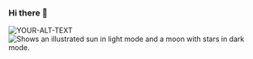 ### Hi there 👋

<!--
**DiegoPsico00/DiegoPsico00** is a ✨ _special_ ✨ repository because its `README.md` (this file) appears on your GitHub profile.

Here are some ideas to get you started:

- 🔭 I’m currently working on ...
- 🌱 I’m currently learning ...
- 👯 I’m looking to collaborate on ...
- 🤔 I’m looking for help with ...
- 💬 Ask me about ...
- 📫 How to reach me: ...
- 😄 Pronouns: ...
- ⚡ Fun fact: ...
-->

<picture>
 <source media="(prefers-color-scheme: dark)" srcset="YOUR-DARKMODE-IMAGE">
 <source media="(prefers-color-scheme: light)" srcset="YOUR-LIGHTMODE-IMAGE">
 <img alt="YOUR-ALT-TEXT" src="[YOUR-DEFAULT-IMAGE]("https://www.google.com/url?sa=i&url=https%3A%2F%2Fnodd3r.com%2Fblog%2Fcuanto-gana-un-data-scientist&psig=AOvVaw293v_Ox5XPpydGX2gsW0_p&ust=1690924001243000&source=images&cd=vfe&opi=89978449&ved=0CBEQjRxqFwoTCLjC6aHsuYADFQAAAAAdAAAAABAI)https://www.google.com/url?sa=i&url=https%3A%2F%2Fnodd3r.com%2Fblog%2Fcuanto-gana-un-data-scientist&psig=AOvVaw293v_Ox5XPpydGX2gsW0_p&ust=1690924001243000&source=images&cd=vfe&opi=89978449&ved=0CBEQjRxqFwoTCLjC6aHsuYADFQAAAAAdAAAAABAI">
</picture>


<picture>
  <source media="(prefers-color-scheme: dark)" srcset="https://user-images.githubusercontent.com/25423296/163456776-7f95b81a-f1ed-45f7-b7ab-8fa810d529fa.png">
  <source media="(prefers-color-scheme: light)" srcset="https://user-images.githubusercontent.com/25423296/163456779-a8556205-d0a5-45e2-ac17-42d089e3c3f8.png">
  <img alt="Shows an illustrated sun in light mode and a moon with stars in dark mode." src="[https://user-images.githubusercontent.com/25423296/163456779-a8556205-d0a5-45e2-ac17-42d089e3c3f8.png](https://www.google.com/url?sa=i&url=https%3A%2F%2Fnodd3r.com%2Fblog%2Fcuanto-gana-un-data-scientist&psig=AOvVaw293v_Ox5XPpydGX2gsW0_p&ust=1690924001243000&source=images&cd=vfe&opi=89978449&ved=0CBEQjRxqFwoTCLjC6aHsuYADFQAAAAAdAAAAABAI)https://www.google.com/url?sa=i&url=https%3A%2F%2Fnodd3r.com%2Fblog%2Fcuanto-gana-un-data-scientist&psig=AOvVaw293v_Ox5XPpydGX2gsW0_p&ust=1690924001243000&source=images&cd=vfe&opi=89978449&ved=0CBEQjRxqFwoTCLjC6aHsuYADFQAAAAAdAAAAABAI)https://www.google.com/url?sa=i&url=https%3A%2F%2Fnodd3r.com%2Fblog%2Fcuanto-gana-un-data-scientist&psig=AOvVaw293v_Ox5XPpydGX2gsW0_p&ust=1690924001243000&source=images&cd=vfe&opi=89978449&ved=0CBEQjRxqFwoTCLjC6aHsuYADFQAAAAAdAAAAABAI)https://www.google.com/url?sa=i&url=https%3A%2F%2Fnodd3r.com%2Fblog%2Fcuanto-gana-un-data-scientist&psig=AOvVaw293v_Ox5XPpydGX2gsW0_p&ust=1690924001243000&source=images&cd=vfe&opi=89978449&ved=0CBEQjRxqFwoTCLjC6aHsuYADFQAAAAAdAAAAABAI">
</picture>
